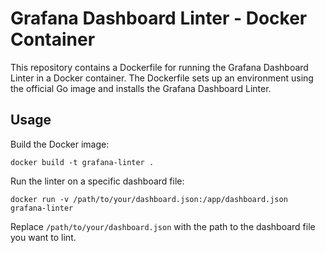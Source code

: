 # Grafana Dashboard Linter - Docker Container

This repository contains a Dockerfile for running the Grafana Dashboard Linter in a Docker container. The Dockerfile sets up an environment using the official Go image and installs the Grafana Dashboard Linter.

## Usage

Build the Docker image:

`docker build -t grafana-linter .`

Run the linter on a specific dashboard file:

`docker run -v /path/to/your/dashboard.json:/app/dashboard.json grafana-linter`

Replace `/path/to/your/dashboard.json` with the path to the dashboard file you want to lint.
